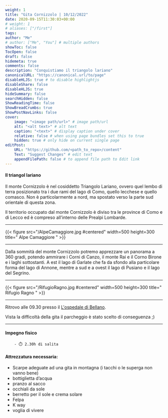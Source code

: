 ```yaml
---
weight: 1
title: "Gita Cornizzolo | 10/12/2022"
date: 2020-09-15T11:30:03+00:00
# weight: 1
# aliases: ["/first"]
tags: 
author: "Me"
# author: ["Me", "You"] # multiple authors
showToc: false
TocOpen: false
draft: false
hidemeta: true
comments: false
description: "Conquistiamo il triangolo lariano"
canonicalURL: "https://canonical.url/to/page"
disableHLJS: true # to disable highlightjs
disableShare: false
disableHLJS: true
hideSummary: false
searchHidden: false
ShowReadingTime: false
ShowBreadCrumbs: true
ShowPostNavLinks: false 
cover:
    image: "<image path/url>" # image path/url
    alt: "<alt text>" # alt text
    caption: "<text>" # display caption under cover
    relative: false # when using page bundles set this to true
    hidden: true # only hide on current single page
editPost:
    URL: "https://github.com/<path_to_repo>/content"
    Text: "Suggest Changes" # edit text
    appendFilePath: false # to append file path to Edit link
---
```




#### Il triangol lariano 

<!--more--> 

Il monte Cornizzolo è nel cosiddetto Triangolo Lariano, ovvero quel lembo di terra posizionato tra i due rami del lago di Como, quello lecchese e quello comasco. Non è particolarmente a nord, ma spostato verso la parte sud orientale di questa zona.

Il territorio occupato dal monte Cornizzolo è diviso tra le province di Como e di Lecco ed è compreso all’interno delle Prealpi Lombarde.

---

{{< figure src="/AlpeCamaggiore.jpg #centered" width=500 height=300 title=" Alpe Camaggiore " >}}

---
Dalla sommità del monte Cornizzolo potremo  apprezzare un panorama a 360 gradi, potendo ammirare i Corni di Canzo, il monte Rai e il Corno Birone e i laghi sottostanti. A est il lago di Garlate che fa da sfondo alla particolare forma del lago di Annone, mentre a sud e a ovest il lago di Pusiano e il lago del Segrino.

---

{{< figure src="/RifugioRagno.jpg #centered" width=500 height=300 title=" Rifugio Ragno " >}}

---

Ritrovo alle 09.30 presso il  [L'ospedale di Bellano](https://goo.gl/maps/CvQRirpgzzxkSLLq9). 

Vista la difficoltà della gita il parcheggio è stato scelto di conseguenza ;)

--- 
#### Impegno fisico

        - ⏱️ 2.30h di salita


#### Attrezzatura necessaria:  
- Scarpe adeguate ad una gita in montagna (i tacchi o le superga non vanno bene)
- bottiglietta d’acqua 
- pranzo al sacco 
- occhiali da sole
- berretto per il sole e crema solare
- Felpa 
- K way
- voglia di vivere 